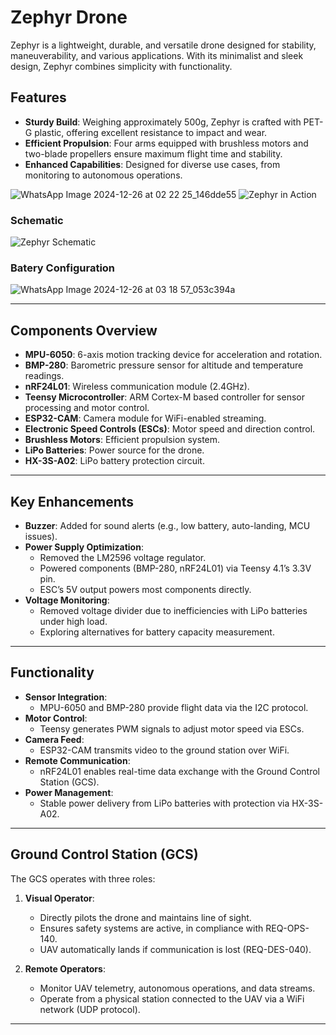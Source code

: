 # Zephyr Drone

Zephyr is a lightweight, durable, and versatile drone designed for stability, maneuverability, and various applications. With its minimalist and sleek design, Zephyr combines simplicity with functionality.

## Features

- **Sturdy Build**: Weighing approximately 500g, Zephyr is crafted with PET-G plastic, offering excellent resistance to impact and wear.
- **Efficient Propulsion**: Four arms equipped with brushless motors and two-blade propellers ensure maximum flight time and stability.
- **Enhanced Capabilities**: Designed for diverse use cases, from monitoring to autonomous operations.

![WhatsApp Image 2024-12-26 at 02 22 25_146dde55](https://github.com/user-attachments/assets/0843fdb5-8438-4eb9-ae1b-8371b0f1b5df)
![Zephyr in Action](https://github.com/user-attachments/assets/c92ed451-4680-48d8-9ecc-6158a53d30d5)

### Schematic

![Zephyr Schematic](https://github.com/user-attachments/assets/9630f589-e46a-48ed-8c8e-9ae53c4a65cf)

### Batery Configuration

![WhatsApp Image 2024-12-26 at 03 18 57_053c394a](https://github.com/user-attachments/assets/76b0476a-1c51-4ab3-950f-1f958d333802)

---

## Components Overview

- **MPU-6050**: 6-axis motion tracking device for acceleration and rotation.
- **BMP-280**: Barometric pressure sensor for altitude and temperature readings.
- **nRF24L01**: Wireless communication module (2.4GHz).
- **Teensy Microcontroller**: ARM Cortex-M based controller for sensor processing and motor control.
- **ESP32-CAM**: Camera module for WiFi-enabled streaming.
- **Electronic Speed Controls (ESCs)**: Motor speed and direction control.
- **Brushless Motors**: Efficient propulsion system.
- **LiPo Batteries**: Power source for the drone.
- **HX-3S-A02**: LiPo battery protection circuit.

---

## Key Enhancements

- **Buzzer**: Added for sound alerts (e.g., low battery, auto-landing, MCU issues).  
- **Power Supply Optimization**: 
  - Removed the LM2596 voltage regulator.
  - Powered components (BMP-280, nRF24L01) via Teensy 4.1’s 3.3V pin.
  - ESC’s 5V output powers most components directly.
- **Voltage Monitoring**: 
  - Removed voltage divider due to inefficiencies with LiPo batteries under high load.
  - Exploring alternatives for battery capacity measurement.

---

## Functionality

- **Sensor Integration**: 
  - MPU-6050 and BMP-280 provide flight data via the I2C protocol.
- **Motor Control**: 
  - Teensy generates PWM signals to adjust motor speed via ESCs.
- **Camera Feed**: 
  - ESP32-CAM transmits video to the ground station over WiFi.
- **Remote Communication**: 
  - nRF24L01 enables real-time data exchange with the Ground Control Station (GCS).
- **Power Management**: 
  - Stable power delivery from LiPo batteries with protection via HX-3S-A02.

---

## Ground Control Station (GCS)

The GCS operates with three roles:

1. **Visual Operator**:  
   - Directly pilots the drone and maintains line of sight.  
   - Ensures safety systems are active, in compliance with REQ-OPS-140.
   - UAV automatically lands if communication is lost (REQ-DES-040).

2. **Remote Operators**:  
   - Monitor UAV telemetry, autonomous operations, and data streams.  
   - Operate from a physical station connected to the UAV via a WiFi network (UDP protocol).

---
